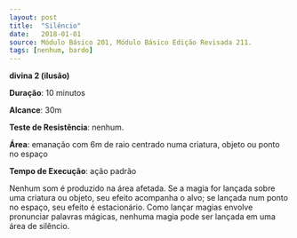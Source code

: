 ```yaml
---
layout: post
title:  "Silêncio"
date:   2018-01-01
source: Módulo Básico 201, Módulo Básico Edição Revisada 211.
tags: [nenhum, bardo]
---
```


**divina 2 (ilusão)**

**Duração**: 10 minutos

**Alcance**: 30m

**Teste de Resistência**: nenhum.

**Área**: emanação com 6m de raio centrado numa criatura, objeto ou ponto no espaço

**Tempo de Execução**: ação padrão

Nenhum som é produzido na área afetada. Se a magia for lançada sobre uma criatura ou objeto, seu efeito acompanha o alvo; se lançada num ponto no espaço, seu efeito é estacionário.
Como lançar magias envolve pronunciar palavras mágicas, nenhuma magia pode ser lançada em uma área de silêncio.
